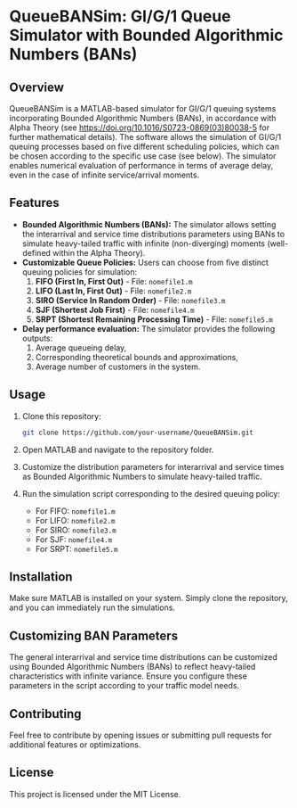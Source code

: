 # QueueBANSim: GI/G/1 Queue Simulator with Bounded Algorithmic Numbers (BANs)

## Overview
QueueBANSim is a MATLAB-based simulator for GI/G/1 queuing systems incorporating Bounded Algorithmic Numbers (BANs), in accordance with Alpha Theory (see https://doi.org/10.1016/S0723-0869(03)80038-5 for further mathematical details). The software allows the simulation of GI/G/1 queuing processes based on five different scheduling policies, which can be chosen according to the specific use case (see below). The simulator enables numerical evaluation of performance in terms of average delay, even in the case of infinite service/arrival moments.

## Features
- **Bounded Algorithmic Numbers (BANs):** The simulator allows setting the interarrival and service time distributions parameters using BANs to simulate heavy-tailed traffic with infinite (non-diverging) moments (well-defined within the Alpha Theory).
- **Customizable Queue Policies:** Users can choose from five distinct queuing policies for simulation:
  1. **FIFO (First In, First Out)** - File: `nomefile1.m`
  2. **LIFO (Last In, First Out)** - File: `nomefile2.m`
  3. **SIRO (Service In Random Order)** - File: `nomefile3.m`
  4. **SJF (Shortest Job First)** - File: `nomefile4.m`
  5. **SRPT (Shortest Remaining Processing Time)** - File: `nomefile5.m`
- **Delay performance evaluation:** The simulator provides the following outputs:
  1. Average queueing delay,
  2. Corresponding theoretical bounds and approximations,
  3. Average number of customers in the system.


## Usage
1. Clone this repository:
    ```bash
    git clone https://github.com/your-username/QueueBANSim.git
    ```
2. Open MATLAB and navigate to the repository folder.

3. Customize the distribution parameters for interarrival and service times as Bounded Algorithmic Numbers to simulate heavy-tailed traffic.

4. Run the simulation script corresponding to the desired queuing policy:
   - For FIFO: `nomefile1.m`
   - For LIFO: `nomefile2.m`
   - For SIRO: `nomefile3.m`
   - For SJF: `nomefile4.m`
   - For SRPT: `nomefile5.m`

## Installation
Make sure MATLAB is installed on your system. Simply clone the repository, and you can immediately run the simulations.

## Customizing BAN Parameters
The general interarrival and service time distributions can be customized using Bounded Algorithmic Numbers (BANs) to reflect heavy-tailed characteristics with infinite variance. Ensure you configure these parameters in the script according to your traffic model needs.

## Contributing
Feel free to contribute by opening issues or submitting pull requests for additional features or optimizations.

## License
This project is licensed under the MIT License.
